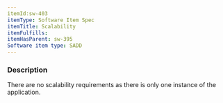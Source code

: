 ```yaml
---
itemId:sw-403
itemType: Software Item Spec
itemTitle: Scalability
itemFulfills: 
itemHasParent: sw-395
Software item type: SADD
---
```

### Description
There are no scalability requirements as there is only one instance of the application.
 